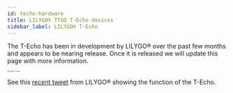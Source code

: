 ```yaml
---
id: techo-hardware
title: LILYGO® TTGO T-Echo devices
sidebar_label: LILYGO® T-Echo
---
```


The T-Echo has been in development by LILYGO® over the past few months and appears to be nearing release. Once it is released we will update this page with more information.

<img alt="LILYGO T-Echo" src="/img/hardware/t-echo.png" style="zoom: 25%" />

See this [recent tweet](https://twitter.com/lilygo9/status/1383323118756712457) from LILYGO® showing the function of the T-Echo.
